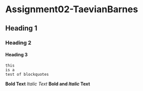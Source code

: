 # Assignment02-TaevianBarnes
## Heading 1
### Heading 2
#### Heading 3
```
this
is a
test of blockquotes
```
**Bold Text**
*Italic Text*
**Bold and _Italic_ Text**
